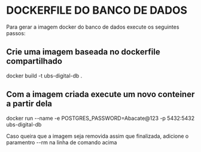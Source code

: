 # DOCKERFILE DO BANCO DE DADOS
Para gerar a imagem docker do banco de dados execute os seguintes passos:

## Crie uma imagem baseada no dockerfile compartilhado
docker build -t ubs-digital-db .

## Com a imagem criada execute um novo conteiner a partir dela
docker run --name <nome-do-conteiner> -e POSTGRES_PASSWORD=Abacate@123 -p 5432:5432 ubs-digital-db

Caso queira que a imagem seja removida assim que finalizada, adicione o paramentro --rm na linha de comando acima
